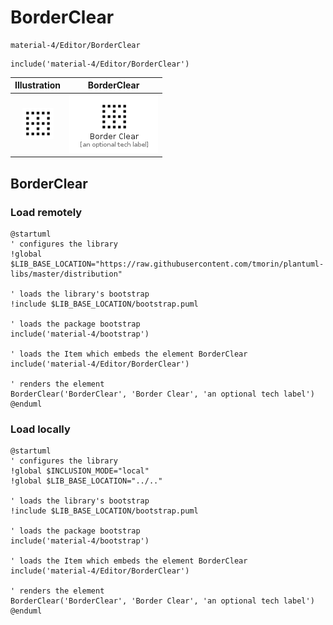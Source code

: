 # BorderClear


```text
material-4/Editor/BorderClear
```

```text
include('material-4/Editor/BorderClear')
```



| Illustration | BorderClear |
| :---: | :---: |
| ![illustration for Illustration](../../material-4/Editor/BorderClear.png) | ![illustration for BorderClear](../../material-4/Editor/BorderClear.Local.png) |




## BorderClear

### Load remotely
```plantuml
@startuml
' configures the library
!global $LIB_BASE_LOCATION="https://raw.githubusercontent.com/tmorin/plantuml-libs/master/distribution"

' loads the library's bootstrap
!include $LIB_BASE_LOCATION/bootstrap.puml

' loads the package bootstrap
include('material-4/bootstrap')

' loads the Item which embeds the element BorderClear
include('material-4/Editor/BorderClear')

' renders the element
BorderClear('BorderClear', 'Border Clear', 'an optional tech label')
@enduml
```

### Load locally
```plantuml
@startuml
' configures the library
!global $INCLUSION_MODE="local"
!global $LIB_BASE_LOCATION="../.."

' loads the library's bootstrap
!include $LIB_BASE_LOCATION/bootstrap.puml

' loads the package bootstrap
include('material-4/bootstrap')

' loads the Item which embeds the element BorderClear
include('material-4/Editor/BorderClear')

' renders the element
BorderClear('BorderClear', 'Border Clear', 'an optional tech label')
@enduml
```


